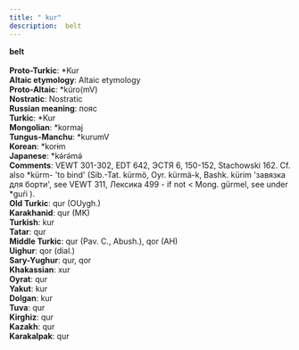 ```yaml
---
title: " kur"
description:  belt
---
```

<strong> belt</strong><br><br>
<strong>Proto-Turkic</strong>:  *Kur<br>
<strong>Altaic etymology</strong>:  Altaic etymology<br>
<strong> Proto-Altaic</strong>:  *kúro(mV)<br>
<strong>Nostratic</strong>:  Nostratic<br>
<strong>Russian meaning</strong>:  пояс<br>
<strong>Turkic</strong>:  *Kur<br>
<strong>Mongolian</strong>:  *kormaj<br>
<strong>Tungus-Manchu</strong>:  *kurumV<br>
<strong>Korean</strong>:  *korɨm<br>
<strong>Japanese</strong>:  *kǝ́rǝ́mǝ́<br>
<strong>Comments</strong>:  VEWT 301-302, EDT 642, ЭСТЯ 6, 150-152, Stachowski 162. Cf. also *kürm- 'to bind' (Sib.-Tat. kürmö, Oyr. kürmä-k, Bashk. kürim 'завязка для борти', see VEWT 311, Лексика 499 - if not < Mong. gürmel, see under *guŕi ).<br>
<strong>Old Turkic</strong>:  qur (OUygh.)<br>
<strong>Karakhanid</strong>:  qur (MK)<br>
<strong>Turkish</strong>:  kur<br>
<strong>Tatar</strong>:  qur<br>
<strong>Middle Turkic</strong>:  qur (Pav. C., Abush.), qor (AH)<br>
<strong>Uighur</strong>:  qor (dial.)<br>
<strong>Sary-Yughur</strong>:  qur, qor<br>
<strong>Khakassian</strong>:  xur<br>
<strong>Oyrat</strong>:  qur<br>
<strong>Yakut</strong>:  kur<br>
<strong>Dolgan</strong>:  kur<br>
<strong>Tuva</strong>:  qur<br>
<strong>Kirghiz</strong>:  qur<br>
<strong>Kazakh</strong>:  qur<br>
<strong>Karakalpak</strong>:  qur<br>


